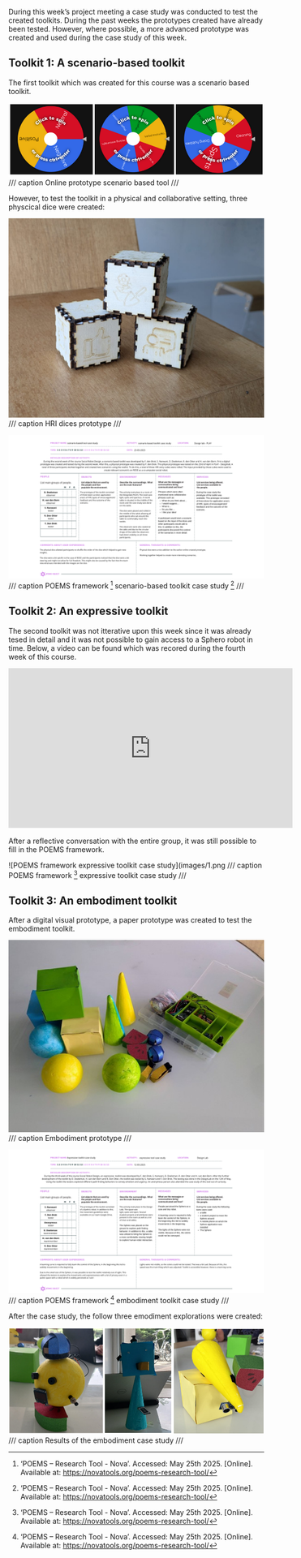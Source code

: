 During this week’s project meeting a case study was conducted to test the created toolkits. During the past weeks the prototypes created have already been tested. However, where possible, a more advanced prototype was created and used during the case study of this week. 

## Toolkit 1: A scenario-based toolkit

The first toolkit which was created for this course was a scenario based toolkit. 

![Online prototype scenario based tool](images/wheels.png)
/// caption
Online prototype scenario based tool
/// 

However, to test the toolkit in a physical and collaborative setting, three physcical dice were created:

![Physical dice](images/scenario_prototype.png)
/// caption
HRI dices prototype
/// 

![POEMS framework scenario-based toolkit case study](images/2.png)
/// caption
POEMS framework [^1] scenario-based toolkit case study [^1]
/// 

[^1]: ‘POEMS – Research Tool - Nova’. Accessed: May 25th 2025. [Online]. Available at: https://novatools.org/poems-research-tool/



## Toolkit 2: An expressive toolkit

The second toolkit was not itterative upon this week since it was already tesed in detail and it was not possible to gain access to a Sphero robot in time. Below, a video can be found which was recored during the fourth week of this course.

<iframe width="560" height="315" src="https://www.youtube-nocookie.com/embed/lp1jXDmAECw?si=lKo0WCg8b0NQTwuf" title="Exploration of emotions and urgency Sphero" frameborder="0" allow="accelerometer; autoplay; clipboard-write; encrypted-media; gyroscope; picture-in-picture; web-share" referrerpolicy="strict-origin-when-cross-origin" allowfullscreen></iframe>

After a reflective conversation with the entire group, it was still possible to fill in the POEMS framework.

![POEMS framework expressive toolkit case study](images/1.png
/// caption
POEMS framework [^1] expressive toolkit case study
/// 

## Toolkit 3: An embodiment toolkit
After a digital visual prototype, a paper prototype was created to test the embodiment toolkit. 

![embodiment prototype](images/embodiment_prototype.jpg)
/// caption
Embodiment prototype
/// 

![POEMS framework embodiment toolkit case study](images/3.png)
/// caption
POEMS framework [^1] embodiment toolkit case study
/// 

After the case study, the follow three emodiment explorations were created:


![Embodiment exploration](images/result.png)
/// caption
Results of the embodiment case study
/// 